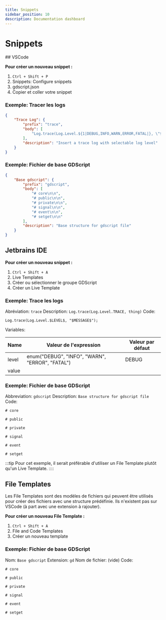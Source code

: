 ```yaml
---
title: Snippets
sidebar_position: 10
description: Documentation dashboard
---
```


# Snippets

<Tabs>
## VSCode

**Pour créer un nouveau snippet :**

1. `Ctrl + Shift + P`
2. Snippets: Configure snippets
3. gdscript.json
4. Copier et coller votre snippet

### Exemple: Tracer les logs

```json
{
	"Trace Log": {
		"prefix": "trace",
		"body": [
			"Log.trace(Log.Level.${1|DEBUG,INFO,WARN,ERROR,FATAL|}, \"$2\");"
		],
		"description": "Insert a trace log with selectable log level"
	}
}
```

### Exemple: Fichier de base GDScript

```json
{
	"Base gdscript": {
		"prefix": "gdscript",
		"body": [
			"# core\n\n",
			"# public\n\n",
			"# private\n\n",
			"# signal\n\n",
			"# event\n\n",
			"# setget\n\n"
		],
		"description": "Base structure for gdscript file"
	}
}
```

## Jetbrains IDE

**Pour créer un nouveau snippet :**

1. `Ctrl + Shift + A`
2. Live Templates
3. Créer ou sélectionner le groupe GDScript
4. Créer un Live Template

### Exemple: Trace les logs

Abréviation: `trace`
Description: `Log.trace(Log.Level.TRACE, thing)`
Code:
```gdscript
Log.trace(Log.Level.$LEVEL$, "$MESSAGE$");
```

Variables: 

| Name  | Valeur de l'expression                          | Valeur par défaut |
|-------|-------------------------------------------------|-------------------|
| level | enum("DEBUG", "INFO", "WARN", "ERROR", "FATAL") | DEBUG             |
| value |                                                 |                   |


### Exemple: Fichier de base GDScript

Abbreviation: `gdscript`
Description: `Base structure for gdscript file`
Code:
```gdscript
# core

# public

# private

# signal

# event

# setget
```

:::tip
Pour cet exemple, il serait préférable d'utiliser un File Template plutôt qu'un Live Template.
::::

## File Templates

Les File Templates sont des modèles de fichiers qui peuvent être utilisés pour créer des fichiers avec une structure prédéfinie.
Ils n'existent pas sur VSCode (à part avec une extension à rajouter).

**Pour créer un nouveau File Template :**

1. `Ctrl + Shift + A`
2. File and Code Templates
3. Créer un nouveau template

### Exemple: Fichier de base GDScript

Nom: `Base gdscript`
Extension: `gd`
Nom de fichier: (vide)
Code:
```gdscript
# core

# public

# private

# signal

# event

# setget
```
</Tabs>
